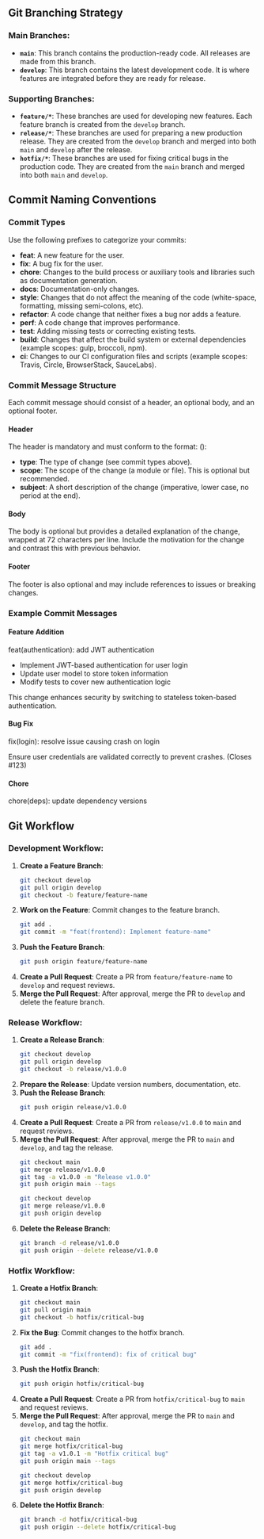 ## Git Branching Strategy

### Main Branches:
- **`main`**: This branch contains the production-ready code. All releases are made from this branch.
- **`develop`**: This branch contains the latest development code. It is where features are integrated before they are ready for release.

### Supporting Branches:
- **`feature/*`**: These branches are used for developing new features. Each feature branch is created from the `develop` branch.
- **`release/*`**: These branches are used for preparing a new production release. They are created from the `develop` branch and merged into both `main` and `develop` after the release.
- **`hotfix/*`**: These branches are used for fixing critical bugs in the production code. They are created from the `main` branch and merged into both `main` and `develop`.

## Commit Naming Conventions

### Commit Types

Use the following prefixes to categorize your commits:

- **feat**: A new feature for the user.
- **fix**: A bug fix for the user.
- **chore**: Changes to the build process or auxiliary tools and libraries such as documentation generation.
- **docs**: Documentation-only changes.
- **style**: Changes that do not affect the meaning of the code (white-space, formatting, missing semi-colons, etc).
- **refactor**: A code change that neither fixes a bug nor adds a feature.
- **perf**: A code change that improves performance.
- **test**: Adding missing tests or correcting existing tests.
- **build**: Changes that affect the build system or external dependencies (example scopes: gulp, broccoli, npm).
- **ci**: Changes to our CI configuration files and scripts (example scopes: Travis, Circle, BrowserStack, SauceLabs).

### Commit Message Structure

Each commit message should consist of a header, an optional body, and an optional footer.

#### Header

The header is mandatory and must conform to the format:
<type>(<scope>): <subject>


- **type**: The type of change (see commit types above).
- **scope**: The scope of the change (a module or file). This is optional but recommended.
- **subject**: A short description of the change (imperative, lower case, no period at the end).

#### Body

The body is optional but provides a detailed explanation of the change, wrapped at 72 characters per line. Include the motivation for the change and contrast this with previous behavior.

#### Footer

The footer is also optional and may include references to issues or breaking changes.

### Example Commit Messages

#### Feature Addition
feat(authentication): add JWT authentication

- Implement JWT-based authentication for user login
- Update user model to store token information
- Modify tests to cover new authentication logic

This change enhances security by switching to stateless token-based authentication.

#### Bug Fix
fix(login): resolve issue causing crash on login

Ensure user credentials are validated correctly to prevent crashes.
(Closes #123)

#### Chore
chore(deps): update dependency versions

## Git Workflow

### Development Workflow:

1. **Create a Feature Branch**:
   ```sh
   git checkout develop
   git pull origin develop
   git checkout -b feature/feature-name
   ```
2. **Work on the Feature**: Commit changes to the feature branch.
   ```sh
   git add .
   git commit -m "feat(frontend): Implement feature-name"
   ```
3. **Push the Feature Branch**:
   ```sh
   git push origin feature/feature-name
   ```
4. **Create a Pull Request**: Create a PR from `feature/feature-name` to `develop` and request reviews.
5. **Merge the Pull Request**: After approval, merge the PR to `develop` and delete the feature branch.

### Release Workflow:

1. **Create a Release Branch**:
   ```sh
   git checkout develop
   git pull origin develop
   git checkout -b release/v1.0.0
   ```
2. **Prepare the Release**: Update version numbers, documentation, etc.
3. **Push the Release Branch**:
   ```sh
   git push origin release/v1.0.0
   ```
4. **Create a Pull Request**: Create a PR from `release/v1.0.0` to `main` and request reviews.
5. **Merge the Pull Request**: After approval, merge the PR to `main` and `develop`, and tag the release.
   ```sh
   git checkout main
   git merge release/v1.0.0
   git tag -a v1.0.0 -m "Release v1.0.0"
   git push origin main --tags

   git checkout develop
   git merge release/v1.0.0
   git push origin develop
   ```
6. **Delete the Release Branch**:
   ```sh
   git branch -d release/v1.0.0
   git push origin --delete release/v1.0.0
   ```

### Hotfix Workflow:

1. **Create a Hotfix Branch**:
   ```sh
   git checkout main
   git pull origin main
   git checkout -b hotfix/critical-bug
   ```
2. **Fix the Bug**: Commit changes to the hotfix branch.
   ```sh
   git add .
   git commit -m "fix(frontend): fix of critical bug"
   ```
3. **Push the Hotfix Branch**:
   ```sh
   git push origin hotfix/critical-bug
   ```
4. **Create a Pull Request**: Create a PR from `hotfix/critical-bug` to `main` and request reviews.
5. **Merge the Pull Request**: After approval, merge the PR to `main` and `develop`, and tag the hotfix.
   ```sh
   git checkout main
   git merge hotfix/critical-bug
   git tag -a v1.0.1 -m "Hotfix critical bug"
   git push origin main --tags

   git checkout develop
   git merge hotfix/critical-bug
   git push origin develop
   ```
6. **Delete the Hotfix Branch**:
   ```sh
   git branch -d hotfix/critical-bug
   git push origin --delete hotfix/critical-bug
   ```
